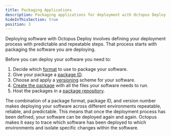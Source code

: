 ```yaml
---
title: Packaging Applications
description: Packaging applications for deployment with Octopus Deploy.
hideInThisSection: true
position: 3
---
```


Deploying software with Octopus Deploy involves defining your deployment process with predictable and repeatable steps. That process starts with packaging the software you are deploying. 

Before you can deploy your software you need to:

1. Decide which [format](/docs/packaging-applications/supported-packages.md) to use to package your software.
1. Give your package a [package ID](/docs/packaging-applications/package-id.md).
1. Choose and apply a [versioning](/docs/packaging-applications/versioning-in-octopus-deploy.md) scheme for your software.
1. [Create the package](/docs/packaging-applications/creating-packages/index.md) with all the files your software needs to run.
1. Host the packages in a [package repository](/docs/packaging-applications/package-repositories/index.md).

The combination of a package format, package ID, and version number makes deploying your software across different environments repeatable, reliable, and predictable. This means that once the deployment process has been defined, your software can be deployed again and again. Octopus makes it easy to trace which software has been deployed to which environments and isolate specific changes within the software. 
